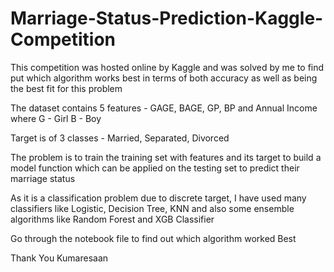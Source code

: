 # Marriage-Status-Prediction-Kaggle-Competition

This competition was hosted online by Kaggle and was solved by me to find put which algorithm works best in terms of both accuracy as well as being the best fit for this problem

The dataset contains 5 features - GAGE, BAGE, GP, BP and Annual Income where G - Girl B - Boy

Target is of 3 classes - Married, Separated, Divorced

The problem is to train the training set with features and its target to build a model function which can be applied on the testing set to predict their marriage status

As it is a classification problem due to discrete target, I have used many classifiers like Logistic, Decision Tree, KNN and also some ensemble algorithms like Random Forest and XGB Classifier

Go through the notebook file to find out which algorithm worked Best

Thank You
Kumaresaan
